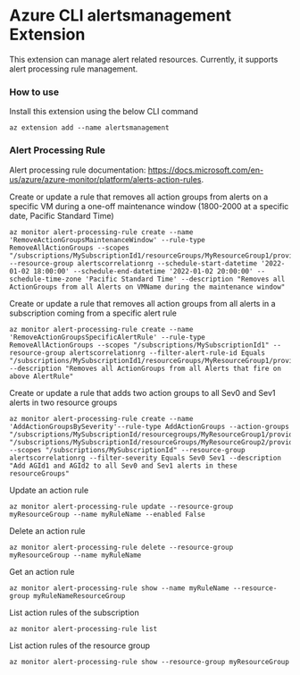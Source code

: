 # Azure CLI alertsmanagement Extension

This extension can manage alert related resources. Currently, it supports
alert processing rule management.

### How to use
Install this extension using the below CLI command
```
az extension add --name alertsmanagement
```

### Alert Processing Rule
Alert processing rule documentation: https://docs.microsoft.com/en-us/azure/azure-monitor/platform/alerts-action-rules.

Create or update a rule that removes all action groups from alerts on a specific VM during a one-off maintenance window (1800-2000 at a specific date, Pacific Standard Time)
```
az monitor alert-processing-rule create --name 'RemoveActionGroupsMaintenanceWindow' --rule-type RemoveAllActionGroups --scopes "/subscriptions/MySubscriptionId1/resourceGroups/MyResourceGroup1/providers/Microsoft.Compute/virtualMachines/VMName" --resource-group alertscorrelationrg --schedule-start-datetime '2022-01-02 18:00:00' --schedule-end-datetime '2022-01-02 20:00:00' --schedule-time-zone 'Pacific Standard Time' --description "Removes all ActionGroups from all Alerts on VMName during the maintenance window"
```
Create or update a rule that removes all action groups from all alerts in a subscription coming from a specific alert rule
```
az monitor alert-processing-rule create --name 'RemoveActionGroupsSpecificAlertRule' --rule-type RemoveAllActionGroups --scopes "/subscriptions/MySubscriptionId1" --resource-group alertscorrelationrg --filter-alert-rule-id Equals "/subscriptions/MySubscriptionId1/resourceGroups/MyResourceGroup1/providers/microsoft.insights/activityLogAlerts/RuleName"  --description "Removes all ActionGroups from all Alerts that fire on above AlertRule"
```
Create or update a rule that adds two action groups to all Sev0 and Sev1 alerts in two resource groups
```
az monitor alert-processing-rule create --name 'AddActionGroupsBySeverity'--rule-type AddActionGroups --action-groups "/subscriptions/MySubscriptionId/resourcegroups/MyResourceGroup1/providers/microsoft.insights/actiongroups/MyActionGroupId1" "/subscriptions/MySubscriptionId/resourceGroups/MyResourceGroup2/providers/microsoft.insights/actionGroups/MyActionGroup2" --scopes "/subscriptions/MySubscriptionId" --resource-group alertscorrelationrg --filter-severity Equals Sev0 Sev1 --description "Add AGId1 and AGId2 to all Sev0 and Sev1 alerts in these resourceGroups"
```
Update an action rule
```
az monitor alert-processing-rule update --resource-group myResourceGroup --name myRuleName --enabled False
```
Delete an action rule
```
az monitor alert-processing-rule delete --resource-group myResourceGroup --name myRuleName
```
Get an action rule
```
az monitor alert-processing-rule show --name myRuleName --resource-group myRuleNameResourceGroup
```
List action rules of the subscription
```
az monitor alert-processing-rule list
```
List action rules of the resource group
```
az monitor alert-processing-rule show --resource-group myResourceGroup
```